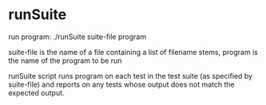 # runSuite

run program:
./runSuite suite-file program

suite-file is the name of a file containing a list of filename stems,
program is the name of the program to be run

runSuite script runs program on each test in the test suite (as specified by suite-file) and reports on any tests whose output does not match the expected output.

